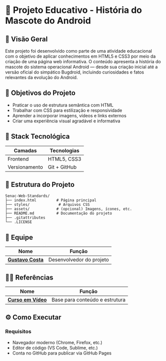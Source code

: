 # 🤖 Projeto Educativo - História do Mascote do Android

## 📖 Visão Geral

Este projeto foi desenvolvido como parte de uma atividade educacional com o objetivo de aplicar conhecimentos em HTML5 e CSS3 por meio da criação de uma página web informativa. O conteúdo apresenta a história do mascote do sistema operacional Android — desde sua criação inicial até a versão oficial do simpático Bugdroid, incluindo curiosidades e fatos relevantes da evolução do Android.

## 🎯 Objetivos do Projeto

- Praticar o uso de estrutura semântica com HTML
- Trabalhar com CSS para estilização e responsividade
- Aprender a incorporar imagens, vídeos e links externos
- Criar uma experiência visual agradável e informativa

## 🧱 Stack Tecnológica

| Camadas             | Tecnologias |
|---------------------|-------------|
| Frontend            | HTML5, CSS3 |
| Versionamento       | Git + GitHub |

## 📂 Estrutura do Projeto
```
Senac-Web-Standards/
├── index.html         # Página principal 
├── styles/             # Arquivos CSS
├── assets/            # (opcional) Imagens, ícones, etc.
├── README.md          # Documentação do projeto
├── .gitattributes
└── .LICENSE
```

## 👥 Equipe

| Nome    | Função |
|---------|--------|
| **[Gustavo Costa](https://github.com/Gucostaa)** | Desenvolvedor do projeto |

## 👨‍🏫 Referências

| Nome    | Função |
|---------|--------|
| **[Curso em Vídeo](https://github.com/cursoemvideo)** | Base para conteúdo e estrutura |

## ⚙️ Como Executar

### Requisitos
- Navegador moderno (Chrome, Firefox, etc.)
- Editor de código (VS Code, Sublime, etc.)
- Conta no GitHub para publicar via GitHub Pages

